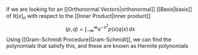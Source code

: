 If we are looking for an [[Orthonormal Vectors|orthonormal]] [[Basis|basis]] of $\mathbb{R}[x]_{n}$ with respect to the [[Inner Product|inner product]]
$$
(p,q)=\int ^{\infty}_{-\infty} e^{ -x^{2} } p(x)q(x) \, dx
$$
Using [[Gram-Schmidt Procedure|Gram-Schmidt]], we can find the polynomials that satisfy this, and these are known as Hermite polynomials
